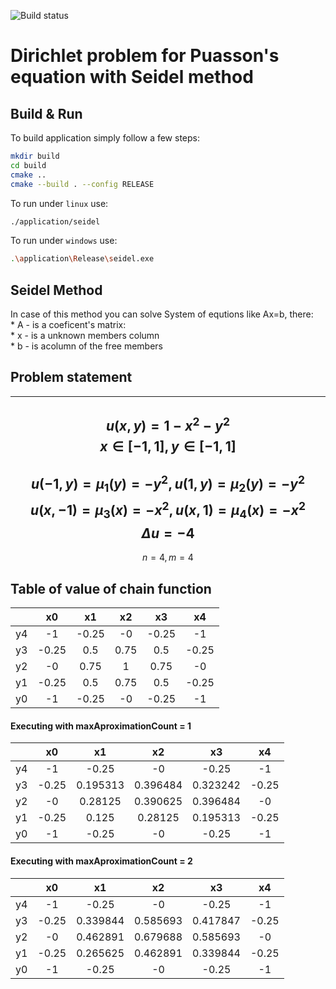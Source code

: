 ![Build status](https://travis-ci.org/XEverentX/Seidel-Method.svg?branch=master)

# Dirichlet problem for Puasson's equation with Seidel method
## Build & Run
To build application simply follow a few steps:
```bash
mkdir build
cd build
cmake ..
cmake --build . --config RELEASE
```
To run under `linux` use:
```bash
./application/seidel
```

To run under `windows` use:
```bash
.\application\Release\seidel.exe
```
## Seidel Method
In case of this method you can solve System of equtions like Ax=b, there:  
    * A - is a coeficent's matrix:  
    * x - is a unknown members column  
    * b - is acolumn of the free members  
## Problem statement
---
$$u(x, y) = 1 - x^2 - y^2$$
$$x \in [-1, 1],   y \in [-1, 1]$$
---
$$u(-1, y) = \mu_1(y) = -y^2, u(1, y) = \mu_2(y) = -y^2$$
$$u(x, -1) = \mu_3(x) = -x^2, u(x, 1) = \mu_4(x) = -x^2$$
$$\Delta u = -4$$
---
$$ n = 4, m = 4$$  
## Table of value of chain function
| | x0 | x1 | x2 | x3 | x4 |
|:---:|:---:|:---:|:---:|:---:|:---:|
| y4| -1 | -0.25 | -0 | -0.25 | -1 |
| y3| -0.25 | 0.5 | 0.75 | 0.5 | -0.25 |
| y2| -0 | 0.75 | 1 | 0.75 | -0 |
| y1| -0.25 | 0.5 | 0.75 | 0.5 | -0.25 |
| y0| -1 | -0.25 | -0 | -0.25 | -1 |

#### Executing with maxAproximationCount = 1

| | x0 | x1 | x2 | x3 | x4 |
|:---:|:---:|:---:|:---:|:---:|:---:|
| y4| -1 | -0.25 | -0 | -0.25 | -1 |
| y3| -0.25 | 0.195313 | 0.396484 | 0.323242 | -0.25 |
| y2| -0 | 0.28125 | 0.390625 | 0.396484 | -0 |
| y1| -0.25 | 0.125 | 0.28125 | 0.195313 | -0.25 |
| y0| -1 | -0.25 | -0 | -0.25 | -1 |

#### Executing with maxAproximationCount = 2
| | x0 | x1 | x2 | x3 | x4 |
|:---:|:---:|:---:|:---:|:---:|:---:|
| y4| -1 | -0.25 | -0 | -0.25 | -1 |
| y3| -0.25 | 0.339844 | 0.585693 | 0.417847 | -0.25 |
| y2| -0 | 0.462891 | 0.679688 | 0.585693 | -0 |
| y1| -0.25 | 0.265625 | 0.462891 | 0.339844 | -0.25 |
| y0| -1 | -0.25 | -0 | -0.25 | -1 |

